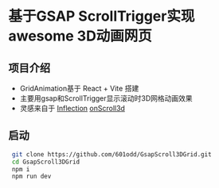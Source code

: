 # 基于GSAP ScrollTrigger实现 awesome 3D动画网页
## 项目介绍
- GridAnimation基于 React + Vite 搭建 
- 主要用gsap和ScrollTrigger显示滚动时3D网格动画效果 
- 灵感来自于 [Inflection](https://inflection.xyz/) [onScroll3d](https://github.com/codrops/Scroll3DGrid/)

## 启动
  ```zsh
   git clone https://github.com/601odd/GsapScroll3DGrid.git
   cd GsapScroll3DGrid
   npm i
   npm run dev
   ```
